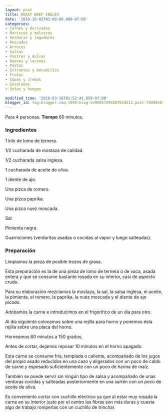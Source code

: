 ```yaml
---
layout: post
title: ROAST BEEF INGLÉS
date: '2010-10-02T03:00:00.000-07:00'
categories:
- Carnes y derivados
- Mariscos y moluscos
- Verduras y legumbres
- Pescados
- Arroces
- Salsas
- Postres y dulces
- Huevos y lacteos
- Pastas
- Entrantes y bocadillos
- Frutas
- Sopas y cremas
- Ensaladas
- Setas y hongos
 
modified_time: '2016-03-16T01:52:41.859-07:00'
blogger_id: tag:blogger.com,1999:blog-5299957599287034512.post-7949956312684526580
---
```


Para 4 personas.
<b>Tiempo</b> 60 minutos.

<h3>Ingredientes</h3>

1 kilo de lomo de ternera.

1/2 cucharada de mostaza de calidad.

1/2 cucharada salsa inglesa.

1 cucharada de aceite de oliva.

1 diente de ajo.

Una pizca de romero.

Una pizca paprika.

Una pizca nuez moscada.

Sal.

Pimienta negra.

Guarniciones (verduritas asadas o cocidas al vapor y luego salteadas).

<h3>Preparación</h3>

Limpiamos la pieza de posible trozos de grasa.

Esta preparación es la de una pieza de lomo de ternera o de vaca, asada entera y que se consume bastante rosada en su interior, casi de aspecto crudo.

Para su elaboración mezclamos la mostaza, la sal, la salsa inglesa, el aceite, la pimienta, el romero, la paprika, la nuez moscada y el diente de ajo picado.

Adobamos la carne e introducimos en el frigorífico de un día para otro.

Al día siguiente colocamos sobre una rejilla para horno y ponemos ésta rejilla sobre una placa del horno.

Horneamos 60 minutos a 150 grados.

Antes de cortar, dejamos reposar 10 minutos en el horno apagado.

Esta carne se consume fría, templada o caliente, acompañado de los jugos del propio asado reducidos en una cazo y aligerados con un poco de caldo de carne y espesado suficientemente con un poco de harina de maíz.

También se puede servir sin ningún tipo de salsa y acompañado de unas verduras cocidas y salteadas posteriormente en una sartén con un poco de aceite de oliva.

Es conveniente cortar con cuchillo eléctrico ya que al estar muy rosada la carne en su interior justo por el centro las fibras son más duras y cuesta algo de trabajo romperlas con un cuchillo de trinchar.

